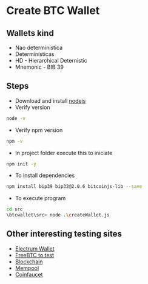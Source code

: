 # Create BTC Wallet
## Wallets kind
 - Nao determinística
 - Determinísticas
 - HD - Hierarchical Deternistic
 - Mnemonic - BIB 39

## Steps
 - Download and install [nodejs](https://nodejs.org)
 - Verify version
~~~bash
node -v
~~~

 - Verify npm version
~~~bash
npm -v
~~~

 - In project folder execute this to iniciate 
~~~bash
npm init -y
~~~

 - To install dependencies
~~~bash
npm install bip39 bip32@2.0.6 bitcoinjs-lib --save
~~~

 - To execute program
~~~bash
cd src 
\btcwallet\src> node .\createWallet.js
~~~

## Other interesting testing sites
 - [Electrum Wallet](https://electrum.org/#download)
 - [FreeBTC to test](https://freebitco.in/)
 - [Blockchain](https://www.blockchain.com/explorer)
 - [Mempool](https://mempool.space/pt/)
 - [Coinfaucet](https://coinfaucet.eu/en/btc-testnet/)
